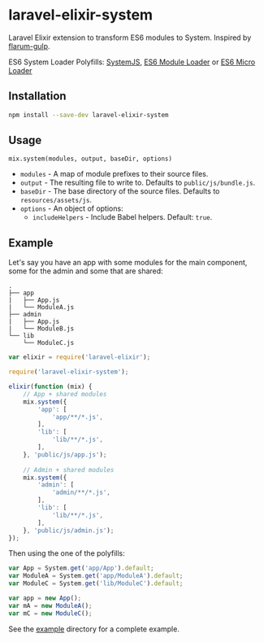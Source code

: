 # laravel-elixir-system

Laravel Elixir extension to transform ES6 modules to System. Inspired by [flarum-gulp](https://github.com/flarum/flarum-gulp).

ES6 System Loader Polyfills: [SystemJS](https://github.com/systemjs/systemjs), [ES6 Module Loader](https://github.com/ModuleLoader/es6-module-loader) or [ES6 Micro Loader](https://github.com/caridy/es6-micro-loader)


## Installation

```bash
npm install --save-dev laravel-elixir-system
```

## Usage

`mix.system(modules, output, baseDir, options)`

- `modules` - A map of module prefixes to their source files.
- `output` - The resulting file to write to. Defaults to `public/js/bundle.js`.
- `baseDir` - The base directory of the source files. Defaults to `resources/assets/js`.
- `options` - An object of options:
    - `includeHelpers` - Include Babel helpers. Default: `true`.

## Example

Let's say you have an app with some modules for the main component, some for the admin and some that are shared:

```
.
├── app
|   ├── App.js
|   └── ModuleA.js 
├── admin
|   ├── App.js 
|   └── ModuleB.js
└── lib
    └── ModuleC.js
```

```javascript
var elixir = require('laravel-elixir');

require('laravel-elixir-system');

elixir(function (mix) {
    // App + shared modules
    mix.system({
        'app': [
            'app/**/*.js',
        ],
        'lib': [
            'lib/**/*.js',
        ],
    }, 'public/js/app.js');
    
    // Admin + shared modules
    mix.system({
        'admin': [
            'admin/**/*.js',
        ],
        'lib': [
            'lib/**/*.js',
        ],
    }, 'public/js/admin.js');
});
```

Then using the one of the polyfills:

```javascript
var App = System.get('app/App').default;
var ModuleA = System.get('app/ModuleA').default;
var ModuleC = System.get('lib/ModuleC').default;

var app = new App();
var mA = new ModuleA();
var mC = new ModuleC();
```

See the [example](example) directory for a complete example.
